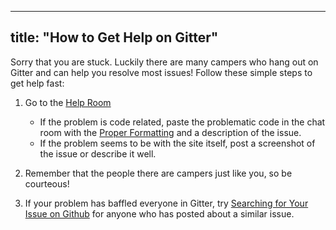 
---
title: "How to Get Help on Gitter"
---

Sorry that you are stuck. Luckily there are many campers who hang out on Gitter and can help you resolve most issues! Follow these simple steps to get help fast:

1.  Go to the [Help Room](https://gitter.im/FreeCodeCamp/Help)
    *   If the problem is code related, paste the problematic code in the chat room with the [Proper Formatting](http://forum.freecodecamp.com/t/markdown-code-formatting/18391) and a description of the issue.
    *   If the problem seems to be with the site itself, post a screenshot of the issue or describe it well.
2.  Remember that the people there are campers just like you, so be courteous!

3.  If your problem has baffled everyone in Gitter, try [Searching for Your Issue on Github](http://forum.freecodecamp.com/t/searching-for-existing-issues-in-github/18390) for anyone who has posted about a similar issue.
